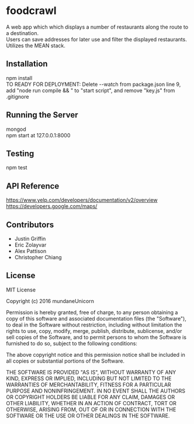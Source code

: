 foodcrawl
=====================
A web app which which displays a number of restaurants along the route to a destination.  
Users can save addresses for later use and filter the displayed restaurants.  
Utilizes the MEAN stack.

## Installation

npm install  
TO READY FOR DEPLOYMENT: Delete --watch from package.json line 9, add "node run compile && " to "start script", 
and remove "key.js" from .gitignore


## Running the Server

mongod  
npm start
at 127.0.0.1:8000

## Testing

npm test

## API Reference

https://www.yelp.com/developers/documentation/v2/overview  
https://developers.google.com/maps/

## Contributors

* Justin Griffin
* Eric Zolayvar
* Alex Pattison
* Christopher Chiang

## License

MIT License

Copyright (c) 2016 mundaneUnicorn

Permission is hereby granted, free of charge, to any person obtaining a copy
of this software and associated documentation files (the "Software"), to deal
in the Software without restriction, including without limitation the rights
to use, copy, modify, merge, publish, distribute, sublicense, and/or sell
copies of the Software, and to permit persons to whom the Software is
furnished to do so, subject to the following conditions:

The above copyright notice and this permission notice shall be included in all
copies or substantial portions of the Software.

THE SOFTWARE IS PROVIDED "AS IS", WITHOUT WARRANTY OF ANY KIND, EXPRESS OR
IMPLIED, INCLUDING BUT NOT LIMITED TO THE WARRANTIES OF MERCHANTABILITY,
FITNESS FOR A PARTICULAR PURPOSE AND NONINFRINGEMENT. IN NO EVENT SHALL THE
AUTHORS OR COPYRIGHT HOLDERS BE LIABLE FOR ANY CLAIM, DAMAGES OR OTHER
LIABILITY, WHETHER IN AN ACTION OF CONTRACT, TORT OR OTHERWISE, ARISING FROM,
OUT OF OR IN CONNECTION WITH THE SOFTWARE OR THE USE OR OTHER DEALINGS IN THE
SOFTWARE.
